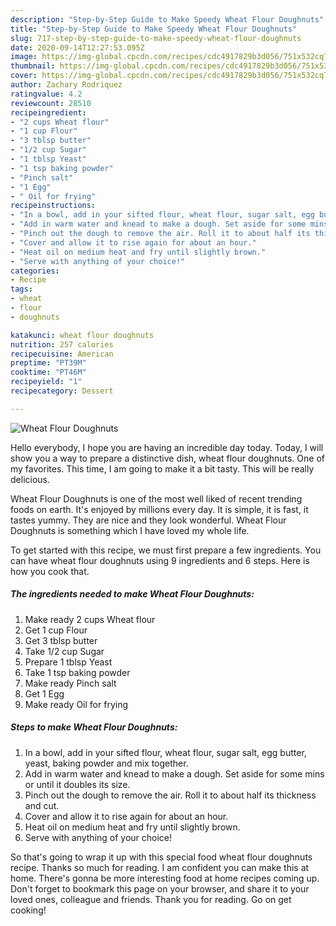 ```yaml
---
description: "Step-by-Step Guide to Make Speedy Wheat Flour Doughnuts"
title: "Step-by-Step Guide to Make Speedy Wheat Flour Doughnuts"
slug: 717-step-by-step-guide-to-make-speedy-wheat-flour-doughnuts
date: 2020-09-14T12:27:53.095Z
image: https://img-global.cpcdn.com/recipes/cdc4917829b3d056/751x532cq70/wheat-flour-doughnuts-recipe-main-photo.jpg
thumbnail: https://img-global.cpcdn.com/recipes/cdc4917829b3d056/751x532cq70/wheat-flour-doughnuts-recipe-main-photo.jpg
cover: https://img-global.cpcdn.com/recipes/cdc4917829b3d056/751x532cq70/wheat-flour-doughnuts-recipe-main-photo.jpg
author: Zachary Rodriquez
ratingvalue: 4.2
reviewcount: 28510
recipeingredient:
- "2 cups Wheat flour"
- "1 cup Flour"
- "3 tblsp butter"
- "1/2 cup Sugar"
- "1 tblsp Yeast"
- "1 tsp baking powder"
- "Pinch salt"
- "1 Egg"
- " Oil for frying"
recipeinstructions:
- "In a bowl, add in your sifted flour, wheat flour, sugar salt, egg butter, yeast, baking powder and mix together."
- "Add in warm water and knead to make a dough. Set aside for some mins or until it doubles its size."
- "Pinch out the dough to remove the air. Roll it to about half its thickness and cut."
- "Cover and allow it to rise again for about an hour."
- "Heat oil on medium heat and fry until slightly brown."
- "Serve with anything of your choice!"
categories:
- Recipe
tags:
- wheat
- flour
- doughnuts

katakunci: wheat flour doughnuts 
nutrition: 257 calories
recipecuisine: American
preptime: "PT39M"
cooktime: "PT46M"
recipeyield: "1"
recipecategory: Dessert

---
```



![Wheat Flour Doughnuts](https://img-global.cpcdn.com/recipes/cdc4917829b3d056/751x532cq70/wheat-flour-doughnuts-recipe-main-photo.jpg)

Hello everybody, I hope you are having an incredible day today. Today, I will show you a way to prepare a distinctive dish, wheat flour doughnuts. One of my favorites. This time, I am going to make it a bit tasty. This will be really delicious.



Wheat Flour Doughnuts is one of the most well liked of recent trending foods on earth. It's enjoyed by millions every day. It is simple, it is fast, it tastes yummy. They are nice and they look wonderful. Wheat Flour Doughnuts is something which I have loved my whole life.


To get started with this recipe, we must first prepare a few ingredients. You can have wheat flour doughnuts using 9 ingredients and 6 steps. Here is how you cook that.

<!--inarticleads1-->

##### The ingredients needed to make Wheat Flour Doughnuts:

1. Make ready 2 cups Wheat flour
1. Get 1 cup Flour
1. Get 3 tblsp butter
1. Take 1/2 cup Sugar
1. Prepare 1 tblsp Yeast
1. Take 1 tsp baking powder
1. Make ready Pinch salt
1. Get 1 Egg
1. Make ready  Oil for frying




<!--inarticleads2-->

##### Steps to make Wheat Flour Doughnuts:

1. In a bowl, add in your sifted flour, wheat flour, sugar salt, egg butter, yeast, baking powder and mix together.
1. Add in warm water and knead to make a dough. Set aside for some mins or until it doubles its size.
1. Pinch out the dough to remove the air. Roll it to about half its thickness and cut.
1. Cover and allow it to rise again for about an hour.
1. Heat oil on medium heat and fry until slightly brown.
1. Serve with anything of your choice!




So that's going to wrap it up with this special food wheat flour doughnuts recipe. Thanks so much for reading. I am confident you can make this at home. There's gonna be more interesting food at home recipes coming up. Don't forget to bookmark this page on your browser, and share it to your loved ones, colleague and friends. Thank you for reading. Go on get cooking!
